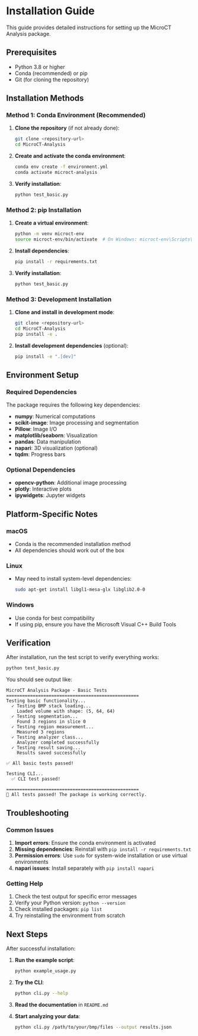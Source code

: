 # Installation Guide

This guide provides detailed instructions for setting up the MicroCT Analysis package.

## Prerequisites

- Python 3.8 or higher
- Conda (recommended) or pip
- Git (for cloning the repository)

## Installation Methods

### Method 1: Conda Environment (Recommended)

1. **Clone the repository** (if not already done):
   ```bash
   git clone <repository-url>
   cd MicroCT-Analysis
   ```

2. **Create and activate the conda environment**:
   ```bash
   conda env create -f environment.yml
   conda activate microct-analysis
   ```

3. **Verify installation**:
   ```bash
   python test_basic.py
   ```

### Method 2: pip Installation

1. **Create a virtual environment**:
   ```bash
   python -m venv microct-env
   source microct-env/bin/activate  # On Windows: microct-env\Scripts\activate
   ```

2. **Install dependencies**:
   ```bash
   pip install -r requirements.txt
   ```

3. **Verify installation**:
   ```bash
   python test_basic.py
   ```

### Method 3: Development Installation

1. **Clone and install in development mode**:
   ```bash
   git clone <repository-url>
   cd MicroCT-Analysis
   pip install -e .
   ```

2. **Install development dependencies** (optional):
   ```bash
   pip install -e ".[dev]"
   ```

## Environment Setup

### Required Dependencies

The package requires the following key dependencies:

- **numpy**: Numerical computations
- **scikit-image**: Image processing and segmentation
- **Pillow**: Image I/O
- **matplotlib/seaborn**: Visualization
- **pandas**: Data manipulation
- **napari**: 3D visualization (optional)
- **tqdm**: Progress bars

### Optional Dependencies

- **opencv-python**: Additional image processing
- **plotly**: Interactive plots
- **ipywidgets**: Jupyter widgets

## Platform-Specific Notes

### macOS

- Conda is the recommended installation method
- All dependencies should work out of the box

### Linux

- May need to install system-level dependencies:
  ```bash
  sudo apt-get install libgl1-mesa-glx libglib2.0-0
  ```

### Windows

- Use conda for best compatibility
- If using pip, ensure you have the Microsoft Visual C++ Build Tools

## Verification

After installation, run the test script to verify everything works:

```bash
python test_basic.py
```

You should see output like:
```
MicroCT Analysis Package - Basic Tests
==================================================
Testing basic functionality...
  ✓ Testing BMP stack loading...
    Loaded volume with shape: (5, 64, 64)
  ✓ Testing segmentation...
    Found 3 regions in slice 0
  ✓ Testing region measurement...
    Measured 3 regions
  ✓ Testing analyzer class...
    Analyzer completed successfully
  ✓ Testing result saving...
    Results saved successfully

✅ All basic tests passed!

Testing CLI...
  ✅ CLI test passed!

==================================================
🎉 All tests passed! The package is working correctly.
```

## Troubleshooting

### Common Issues

1. **Import errors**: Ensure the conda environment is activated
2. **Missing dependencies**: Reinstall with `pip install -r requirements.txt`
3. **Permission errors**: Use `sudo` for system-wide installation or use virtual environments
4. **napari issues**: Install separately with `pip install napari`

### Getting Help

1. Check the test output for specific error messages
2. Verify your Python version: `python --version`
3. Check installed packages: `pip list`
4. Try reinstalling the environment from scratch

## Next Steps

After successful installation:

1. **Run the example script**:
   ```bash
   python example_usage.py
   ```

2. **Try the CLI**:
   ```bash
   python cli.py --help
   ```

3. **Read the documentation** in `README.md`

4. **Start analyzing your data**:
   ```bash
   python cli.py /path/to/your/bmp/files --output results.json
   ``` 